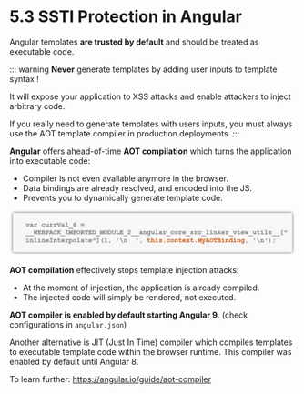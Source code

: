 # 5.3 SSTI Protection in Angular

Angular templates **are trusted by default** and should be treated as executable code.

::: warning
**Never** generate templates by adding user inputs to template syntax !

It will expose your application to XSS attacks and enable attackers to inject arbitrary code.

If you really need to generate templates with users inputs, you must always use the AOT template compiler in production deployments.
:::

**Angular** offers ahead-of-time **AOT compilation** which turns the application into executable code:

- Compiler is not even available anymore in the browser.
- Data bindings are already resolved, and encoded into the JS.
- Prevents you to dynamically generate template code.

![ssti-aot](../../assets/ssti-aot.png)

**AOT compilation** effectively stops template injection attacks:

- At the moment of injection, the application is already compiled.
- The injected code will simply be rendered, not executed.

**AOT compiler is enabled by default starting Angular 9.** (check configurations in `angular.json`)

Another alternative is JIT (Just In Time) compiler which compiles templates to executable template code within the browser runtime.
This compiler was enabled by default until Angular 8.

To learn further: https://angular.io/guide/aot-compiler
